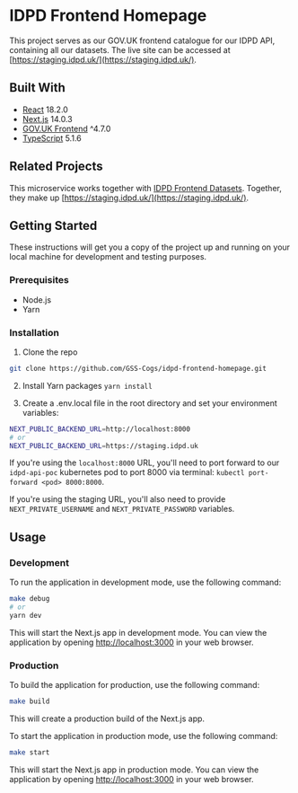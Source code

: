 # IDPD Frontend Homepage

This project serves as our GOV.UK frontend catalogue for our IDPD API, containing all our datasets. The live site can be accessed at [https://staging.idpd.uk/](https://staging.idpd.uk/).

## Built With

- [React](https://reactjs.org/) 18.2.0
- [Next.js](https://nextjs.org/) 14.0.3
- [GOV.UK Frontend](https://github.com/alphagov/govuk-frontend) ^4.7.0
- [TypeScript](https://www.typescriptlang.org/) 5.1.6

## Related Projects

This microservice works together with [IDPD Frontend Datasets](https://github.com/GSS-Cogs/idpd-frontend-datasets). Together, they make up [https://staging.idpd.uk/](https://staging.idpd.uk/).

## Getting Started

These instructions will get you a copy of the project up and running on your local machine for development and testing purposes.

### Prerequisites

- Node.js
- Yarn

### Installation

1. Clone the repo

```sh
git clone https://github.com/GSS-Cogs/idpd-frontend-homepage.git
```

2. Install Yarn packages
   `yarn install`

3. Create a .env.local file in the root directory and set your environment variables:

```sh
NEXT_PUBLIC_BACKEND_URL=http://localhost:8000
# or
NEXT_PUBLIC_BACKEND_URL=https://staging.idpd.uk
```

If you're using the `localhost:8000` URL, you'll need to port forward to our `idpd-api-poc` kubernetes pod to port 8000 via terminal: `kubectl port-forward <pod> 8000:8000`.

If you're using the staging URL, you'll also need to provide `NEXT_PRIVATE_USERNAME` and `NEXT_PRIVATE_PASSWORD` variables.

## Usage

### Development

To run the application in development mode, use the following command:

```sh
make debug
# or
yarn dev
```

This will start the Next.js app in development mode. You can view the application by opening [http://localhost:3000](http://localhost:3000) in your web browser.

### Production

To build the application for production, use the following command:

```sh
make build
```

This will create a production build of the Next.js app.

To start the application in production mode, use the following command:

```sh
make start
```

This will start the Next.js app in production mode. You can view the application by opening [http://localhost:3000](http://localhost:3000) in your web browser.
